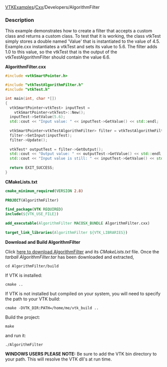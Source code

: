 [VTKExamples](Home)/[Cxx](Cxx)/Developers/AlgorithmFilter

### Description
This example demonstrates how to create a filter that accepts a custom class and returns a custom class. To test that it is working, the class vtkTest simply stores a double named 'Value' that is instantiated to the value of 4.5. Example.cxx instantiates a vtkTest and sets its value to 5.6. The filter adds 1.0 to this value, so the vtkTest that is the output of the vtkTestAlgorithmFilter should contain the value 6.6.

**AlgorithmFilter.cxx**
```c++
#include <vtkSmartPointer.h>

#include "vtkTestAlgorithmFilter.h"
#include "vtkTest.h"

int main(int, char *[])
{
  vtkSmartPointer<vtkTest> inputTest = 
    vtkSmartPointer<vtkTest>::New();
  inputTest->SetValue(5.6);
  std::cout << "Input value: " << inputTest->GetValue() << std::endl;
  
  vtkSmartPointer<vtkTestAlgorithmFilter> filter = vtkTestAlgorithmFilter::New();
  filter->SetInput(inputTest);
  filter->Update();
  
  vtkTest* outputTest = filter->GetOutput();
  std::cout << "Output value: " << outputTest->GetValue() << std::endl;
  std::cout << "Input value is still: " << inputTest->GetValue() << std::endl;
  
  return EXIT_SUCCESS;
}
```
**CMakeLists.txt**
```cmake
cmake_minimum_required(VERSION 2.8)
 
PROJECT(AlgorithmFilter)
 
find_package(VTK REQUIRED)
include(${VTK_USE_FILE})
 
add_executable(AlgorithmFilter MACOSX_BUNDLE AlgorithmFilter.cxx)
 
target_link_libraries(AlgorithmFilter ${VTK_LIBRARIES})
```

**Download and Build AlgorithmFilter**

Click [here to download AlgorithmFilter](https://github.com/lorensen/VTKWikiExamplesTarballs/raw/master/AlgorithmFilter.tar) and its *CMakeLists.txt* file.
Once the *tarball AlgorithmFilter.tar* has been downloaded and extracted,
```
cd AlgorithmFilter/build 
```
If VTK is installed:
```
cmake ..
```
If VTK is not installed but compiled on your system, you will need to specify the path to your VTK build:
```
cmake -DVTK_DIR:PATH=/home/me/vtk_build ..
```
Build the project:
```
make
```
and run it:
```
./AlgorithmFilter
```
**WINDOWS USERS PLEASE NOTE:** Be sure to add the VTK bin directory to your path. This will resolve the VTK dll's at run time.

